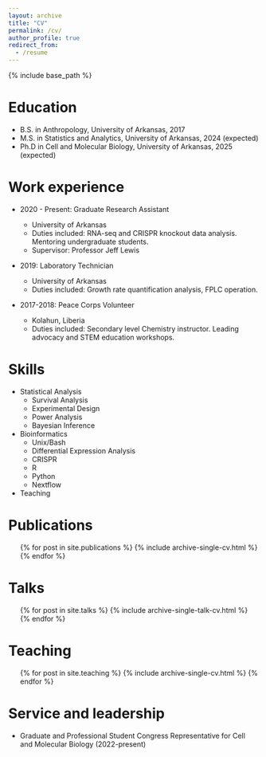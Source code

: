 ```yaml
---
layout: archive
title: "CV"
permalink: /cv/
author_profile: true
redirect_from:
  - /resume
---
```


{% include base_path %}

Education
======
* B.S. in Anthropology, University of Arkansas, 2017
* M.S. in Statistics and Analytics, University of Arkansas, 2024 (expected)
* Ph.D in Cell and Molecular Biology, University of Arkansas, 2025 (expected)

Work experience
======
* 2020 - Present: Graduate Research Assistant
  * University of Arkansas
  * Duties included: RNA-seq and CRISPR knockout data analysis. Mentoring undergraduate students.
  * Supervisor: Professor Jeff Lewis

* 2019: Laboratory Technician
  * University of Arkansas
  * Duties included: Growth rate quantification analysis, FPLC operation.

* 2017-2018: Peace Corps Volunteer
  * Kolahun, Liberia
  * Duties included: Secondary level Chemistry instructor. Leading advocacy and STEM education workshops.
  
Skills
======
* Statistical Analysis
  * Survival Analysis
  * Experimental Design
  * Power Analysis
  * Bayesian Inference
* Bioinformatics
  * Unix/Bash
  * Differential Expression Analysis
  * CRISPR
  * R
  * Python
  * Nextflow
* Teaching

Publications
======
  <ul>{% for post in site.publications %}
    {% include archive-single-cv.html %}
  {% endfor %}</ul>
  
Talks
======
  <ul>{% for post in site.talks %}
    {% include archive-single-talk-cv.html %}
  {% endfor %}</ul>
  
Teaching
======
  <ul>{% for post in site.teaching %}
    {% include archive-single-cv.html %}
  {% endfor %}</ul>
  
Service and leadership
======
* Graduate and Professional Student Congress Representative for Cell and Molecular Biology (2022-present)
